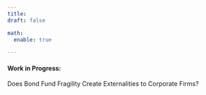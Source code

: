 ```yaml
---
title:  
draft: false

math:
  enable: true

---
```



#### Work in Progress:
Does Bond Fund Fragility Create Externalities to Corporate Firms?


